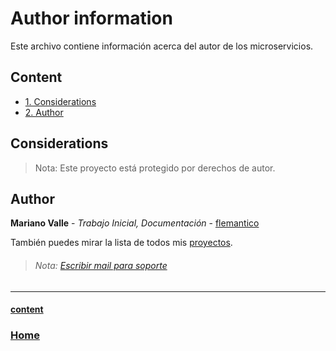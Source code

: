 # Author information

Este archivo contiene información acerca del autor de los microservicios.

## Content
- [1. Considerations](#Considerations)
- [2. Author](#Author)

## Considerations
>Nota: Este proyecto está protegido por derechos de autor.

## Author
**Mariano Valle** - *Trabajo Inicial, Documentación* - [flemantico](https://github.com/flemantico/microservicios/docs)

También puedes mirar la lista de todos mis [proyectos](https://github.com/flemantico?tab=repositories).

> ###### Nota: [Escribir mail para soporte](mailto:flemantico@gmail.com?Subject=Soporte%20API&Body=Hola%21%0D%0A%0D%0AAPI%3A%20%0D%0AAmbiente%3A%20%0D%0AComportamiento%20no%20esperado%3A%20%0D%0ADatos%20para%20prueba%3A%20%0D%0A%2A%20Id%20host%0D%0A%2A%20Id%20adhesion%20%28si%20el%20id%20host%20posee%29%0D%0A%2A%20Request%20y%20Response%0D%0AObservaciones%20para%20enriquecer%20la%20prueba%3A%20)

***
#### [content](#content)
### [Home](../../../../../README.md)
